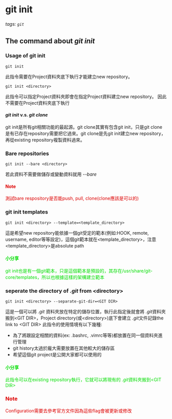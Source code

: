 # git init
###### tags: `git`

## The command about *git init*
### Usage of git init
```
git init
```
此指令需要在Project資料夾底下執行才能建立new repository。
```linux
git init <directory>
```
此指令可以指定Project資料夾即會在指定Project資料建立new repository。
因此不需要在Project資料夾底下執行
#### *git init* v.s. *git clone*
git init是所有git相關功能的最起源。git clone其實有包含git init，只是git clone是有已存在repository需要把它過來。git clone是先git init建立new repository，再從existing repository複製資料過來。
### Bare repositories
```linux
git init --bare <directory>
```
若此資料不需要做儲存或變動資料就用 *--bare*
#### <font color="#dd0000">Note</font><br />
<font color="#dd0000">測試bare respository是否能push, pull, clone(clone應該是可以的)</font><br /> 

### git init templates
```
git init <directory> --template=<template_directory>
```
這是希望new repository能依據一個git受定的範本(例如:HOOK, remote, username, editor等等設定)，這個git範本就在&lt;template_directory&gt;，注意&lt;template_directory&gt;是absolute path
#### <font color="#00dd00">小分享
git init也是有一個git範本，只是這個範本是預設的，其存在/usr/share/git-core/templates，所以也根據這樣的架構建立範本</font><br /> 

### seperate the directory of *.git* from &lt;directory&gt;
```
git init <directory> --separate-git-dir=<GIT DIR>
```
這是一個可以將 *.git* 資料夾放在特定的儲存位置，執行此指定後就會將 *.git*資料夾搬到&lt;GIT DIR&gt;，Project directory(或&lt;directory&gt;)底下會建立 *.git*文件記錄the link to &lt;GIT DIR&gt; 
此指令的使用情境有以下幾種:
* 為了將跟設定相關的資料(ex: .bashrc, .vimrc等等)都放置在同一個資料夾進行管理
* git history太過於龐大需要放置在其他較大的儲存區
* 希望這個git project是公開大家都可以使用的

#### <font color="#00dd00">小分享
此指令可以在existing repository執行，它就可以將現有的 *.git*資料夾搬到&lt;GIT DIR&gt;</font><br />

### <font color="#dd0000">Note</font><br />
<font color="#dd0000">Configuration需要去參考官方文件因為這些flag會被更新或修改</font><br />